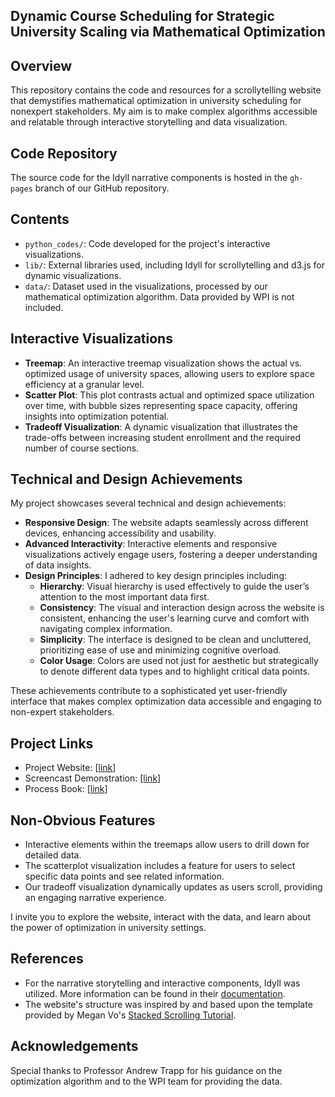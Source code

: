 ## Dynamic Course Scheduling for Strategic University Scaling via Mathematical Optimization

## Overview

This repository contains the code and resources for a scrollytelling website that demystifies mathematical optimization in university scheduling for nonexpert stakeholders. My aim is to make complex algorithms accessible and relatable through interactive storytelling and data visualization.

## Code Repository

The source code for the Idyll narrative components is hosted in the `gh-pages` branch of our GitHub repository. 

## Contents

- `python_codes/`: Code developed for the project's interactive visualizations.
- `lib/`: External libraries used, including Idyll for scrollytelling and d3.js for dynamic visualizations.
- `data/`: Dataset used in the visualizations, processed by our mathematical optimization algorithm. Data provided by WPI is not included.

## Interactive Visualizations

- **Treemap**: An interactive treemap visualization shows the actual vs. optimized usage of university spaces, allowing users to explore space efficiency at a granular level.
- **Scatter Plot**: This plot contrasts actual and optimized space utilization over time, with bubble sizes representing space capacity, offering insights into optimization potential.
- **Tradeoff Visualization**: A dynamic visualization that illustrates the trade-offs between increasing student enrollment and the required number of course sections.


## Technical and Design Achievements

My project showcases several technical and design achievements:

- **Responsive Design**: The website adapts seamlessly across different devices, enhancing accessibility and usability.
- **Advanced Interactivity**: Interactive elements and responsive visualizations actively engage users, fostering a deeper understanding of data insights.
- **Design Principles**: I adhered to key design principles including:
  - **Hierarchy**: Visual hierarchy is used effectively to guide the user’s attention to the most important data first.
  - **Consistency**: The visual and interaction design across the website is consistent, enhancing the user's learning curve and comfort with navigating complex information.
  - **Simplicity**: The interface is designed to be clean and uncluttered, prioritizing ease of use and minimizing cognitive overload.
  - **Color Usage**: Colors are used not just for aesthetic but strategically to denote different data types and to highlight critical data points.

These achievements contribute to a sophisticated yet user-friendly interface that makes complex optimization data accessible and engaging to non-expert stakeholders.

## Project Links

- Project Website: [[link](https://ozgeaygul.github.io/grad-final/index.html)]
- Screencast Demonstration: [[link](https://vimeo.com/939209697/3eb265a8ca?share=copy)]
- Process Book: [[link](https://ozgeaygul.github.io/grad-final/Process_Book_OzgeAygul.pdf)]

## Non-Obvious Features

- Interactive elements within the treemaps allow users to drill down for detailed data.
- The scatterplot visualization includes a feature for users to select specific data points and see related information.
- Our tradeoff visualization dynamically updates as users scroll, providing an engaging narrative experience.

I invite you to explore the website, interact with the data, and learn about the power of optimization in university settings.
## References

- For the narrative storytelling and interactive components, Idyll was utilized. More information can be found in their [documentation](https://idyll-lang.org/docs/components).
- The website's structure was inspired by and based upon the template provided by Megan Vo's [Stacked Scrolling Tutorial](https://github.com/megan-vo/stacked-scrolling-tutorial).

## Acknowledgements

Special thanks to Professor Andrew Trapp for his guidance on the optimization algorithm and to the WPI team for providing the data.
